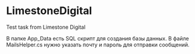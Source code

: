 # LimestoneDigital
Test task from Limestone Digital

В папке App_Data есть SQL скрипт для создания базы данных.
В файле MailsHelper.cs нужно указать почту и пароль для отправки сообщений.
